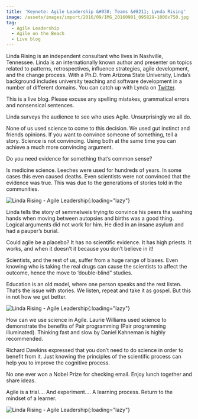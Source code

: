 ```yaml
---
title: 'Keynote: Agile Leadership &#038; Teams &#8211; Lynda Rising'
image: /assets/images/import/2016/09/IMG_20160901_095829-1000x750.jpg
tag:
  - Agile Leadership
  - Agile on the Beach
  - Live blog
---
```

<span style="font-weight: 400;">Linda Rising is an independent consultant who lives in Nashville, Tennessee. Linda is an internationally known author and presenter on topics related to patterns, retrospectives, influence strategies, agile development, and the change process. With a Ph.D. from Arizona State University, Linda’s background includes university teaching and software development in a number of different domains. You can catch up with Lynda on </span>[<span style="font-weight: 400;">Twitter</span>](https://twitter.com/RisingLinda)<span style="font-weight: 400;">.</span>

<!--more-->

<span style="font-weight: 400;">This is a live blog. Please excuse any spelling mistakes, grammatical errors and nonsensical sentences.</span>

<span style="font-weight: 400;">Linda surveys the audience to see who uses Agile. Unsurprisingly we all do.</span>

<span style="font-weight: 400;">None of us used science to come to this decision. We used gut instinct and friends opinions. If you want to convince someone of something, tell a story. Science is not convincing. Using both at the same time you can achieve a much more convincing argument.</span>

<span style="font-weight: 400;">Do you need evidence for something that’s common sense?</span>

<span style="font-weight: 400;">Is medicine science. Leeches were used for hundreds of years. In some cases this even caused deaths. Even scientists were not convinced that the evidence was true. This was due to the generations of stories told in the communities.</span>

![Linda Rising - Agile Leadership](/assets/images/import/2016/09/IMG_20160901_095156-1000x750.jpg){:loading="lazy"}

<span style="font-weight: 400;">Linda tells the story of semmelweis trying to convince his peers tha washing hands when moving between autopsies and births was a good thing. Logical arguments did not work for him. He died in an insane asylum and had a pauper&#8217;s burial.</span>

<span style="font-weight: 400;">Could agile be a placebo? It has no scientific evidence. It has high priests. It works, and when it doesn&#8217;t it because you don’t believe in it!</span>

<span style="font-weight: 400;">Scientists, and the rest of us, suffer from a huge range of biases. Even knowing who is taking the real drugs can cause the scientists to affect the outcome, hence the move to ‘double-blind” studies.</span>

<span style="font-weight: 400;">Education is an old model, where one person speaks and the rest listen. That’s the issue with stories. We listen, repeat and take it as gospel. But this in not how we get better.</span>

![Linda Rising - Agile Leadership](/assets/images/import/2016/09/IMG_20160901_095829-1100x640.jpg){:loading="lazy"}

<span style="font-weight: 400;">How can we use science in Agile. Laurie Williams used science to demonstrate the benefits of Pair programming (Pair programming illuminated). Thinking fast and slow by Daniel Kahneman is highly recommended.</span>

<span style="font-weight: 400;">Richard Dawkins expressed that you don&#8217;t need to do science in order to benefit from it. Just knowing the principles of the scientific process can help you to improve the cognitive process.</span>

<span style="font-weight: 400;">No one ever won a Nobel Prize for checking email. Enjoy lunch together and share ideas.</span>

<span style="font-weight: 400;">Agile is a trial…. And experiment…. A learning process. Return to the mindset of a learner.</span>

![Linda Rising - Agile Leadership](/assets/images/import/2016/09/IMG_20160901_100816-1100x640.jpg){:loading="lazy"}
